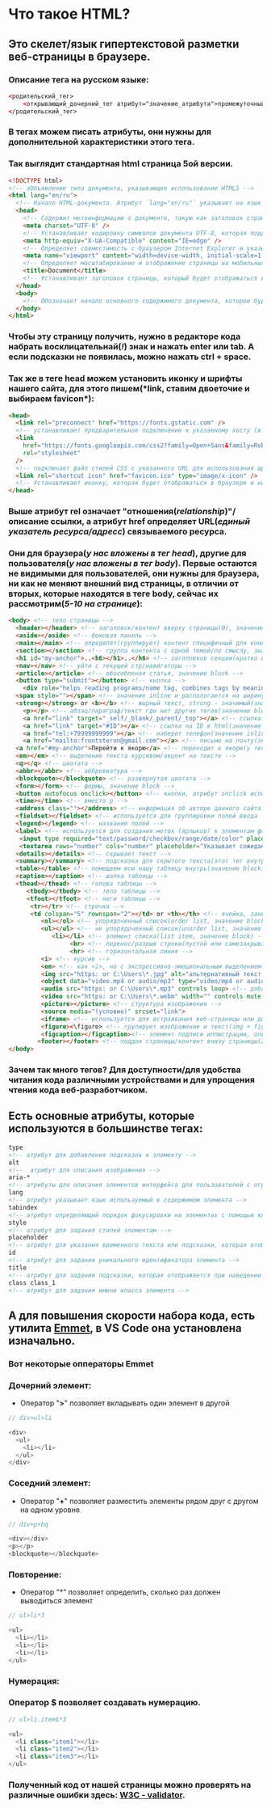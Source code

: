 ﻿# Что такое HTML?

## Это скелет/язык гипертекстовой разметки веб-страницы в браузере.

### Описание тега на русском языке:

```html
<родительский_тег>
	<открывающий_дочерний_тег атрибут="значение_атрибута">промежуточный код(контент)</закрывающий_дочерний_тег> <!-- комментарий -->
</родительский_тег>
```

### В тегах можем писать **атрибуты**, они нужны для дополнительной характеристики этого тега.

### Так выглядит стандартная html страница 5ой версии.

```html
<!DOCTYPE html>
<!-- эОбъявление типа документа, указывающее использование HTML5 -->
<html lang="en/ru">
  <!-- Начало HTML-документа. Атрибут `lang="en/ru"` указывает на язык документа (английский/русский) -->
  <head>
    <!-- Содержит метаинформацию о документе, такую как заголовок страницы, подключение стилей и скриптов, метатеги и другие настройки -->
    <meta charset="UTF-8" />
    <!-- Устанавливает кодировку символов документа UTF-8, которая поддерживает большое количество символов и языков -->
    <meta http-equiv="X-UA-Compatible" content="IE=edge" />
    <!-- Определяет совместимость с браузером Internet Explorer и указывает использовать последнюю доступную версию движка рендеринга -->
    <meta name="viewport" content="width=device-width, initial-scale=1.0" />
    <!-- Определяет масштабирование и отображение страницы на мобильных устройствах. Значение `width=device-width` указывает, что ширина страницы должна соответствовать ширине устройства, а `initial-scale=1.0` задает начальный уровень масштабирования -->
    <title>Document</title>
    <!-- Устанавливает заголовок страницы, который будет отображаться во вкладке браузера или в результатах поиска -->
  </head>
  <body>
    <!-- Обозначает начало основного содержимого документа, которое будет видимо на веб-странице -->
  </body>
</html>
```

### Чтобы эту страницу получить, нужно в редакторе кода набрать восклицательнай(_!_) знак и нажать **enter** или **tab**. А если подсказки не появилась, можно нажать **ctrl** + **space**.

### Так же в теге **head** можем установить иконку и шрифты нашего сайта, для этого пишем(**\*link**, ставим двоеточие и выбираем **favicon\***):

```html
<head>
  <link rel="preconnect" href="https://fonts.gstatic.com" />
  <!-- устанавливает предварительное подключение к указанному хосту (в данном случае, к fonts.gstatic.com) перед выполнением других запросов -->
  <link
    href="https://fonts.googleapis.com/css2?family=Open+Sans&family=Roboto&display=swap"
    rel="stylesheet"
  />
  <!-- подключает файл стилей CSS с указанного URL для использования шрифтов Open Sans и Roboto на веб-странице -->
  <link rel="shortcut icon" href="favicon.ico" type="image/x-icon" />
  <!-- Устанавливает иконку, которая будет отображаться в браузере и на рабочем столе при закладке страницы. Иконка задается файлом favicon.ico -->
</head>
```

### Выше атрибут **rel** означает "отношения(_relationship_)"/описание ссылки, а атрибут **href** определяет URL(_единый указатель ресурса/адресс_) связываемого ресурса.

### Они для браузера(_у нас вложены в тег head_), другие для пользователя(_у нас вложены в тег body_). Первые остаются не видимыми для пользователей, они нужны для браузера, ни как не меняют внешний вид страницы, в отличии от вторых, которые находятся в теге **body**, сейчас их рассмотрим(_5-10 на странице_):

```html
<body> <!-- тело страницы -->
  <header></header> <!-- заголовок/контент вверху страницы(0), значение block -->
  <aside></aside> <!-- боковая панель -->
  <main></main> <!-- определят(группирует) контент специфичный для конкретной страницы(1) -->
  <section></section> <!-- группа контента с одной темой/по смыслу, значение block -->
  <h1 id="my-anchor">..<h6></h1>..</h6> <!-- заголовков секции(кратко и ясно, значение block), h1 на странице только 1, а все остальные хоть сколько, они вложенные. Вот якорь -->
  <nav></nav> <!-- уйти с текущей стр/навигаторы -->
  <article></article> <!-- обособленая статья, значение block -->
  <button type="submit"></button> <!-- кнопка -->
	<div role="helps reading programs/name tag, combines tags by meaning"></div>	<!-- панель навигации(значение block), описывает блочный документ/группирует элементы и расплогается на всю ширину body, атрибут role нужна там, где нет семантических тегов -->
  <span style=""></span> <!-- значение inline и распологается на ширину контента(для стилизации частей текста) -->
  <strong></strong> or <b></b> <!-- жырный текст, strong - значимый(значение block) -->
 	<p></p> <!-- абзац/параграф/текст где нет других тегов(значение block), зачастую в div, общий елемент, не имеющий абсолютного/конкретного значения и если 2 тега, то начинается с новой строки -->
	<a href="link" target="_self/_blank/_parent/_top"></a> <!-- ссылка на новую вкладку(значение inline), атрибут загружает ресурс в текущее окно/загружает ресурс в новое окно или вкладку/загружает ресурс в родительское окно или фрейм/загружает ресурс в верхний уровень иерархии окон -->
	<a href="link" target="#ID"></a> <!-- ссылка на ID в html(значение inline) -->
	<a href="tel:+79999999999"></a> <!-- наберет телефон(значение inline) -->
	<a href="mailto:frontsteron@gmail.com"></a> <!-- письмо на почту(значение inline) -->
  <a href="#my-anchor">Перейти к якорю</a> <!-- переходит к якорю(у тега h1) -->
  <em></em> <!-- выделение текста курсивом/акцент на тексте -->
  <q></q> <!-- циатата -->
  <abbr></abbr> <!-- аббревиатура -->
  <blockquote></blockquote> <!-- развернутая циатата -->
  <form></form> <!-- формы, значение block -->
  <button autofocus onclick></button> <!-- кнопки, атрибут onclick используется для определения JavaScript-кода, который должен выполниться, когда происходит клик (щелчок) на определенном элементе -->
  <time></time> <!-- вместо p -->
  <address class=""></address> <!-- информация об авторе данного сайта -->
  <fieldset></fieldset> <!-- используется для группировки полей ввода -->
  <legend></legend> <!-- название полей -->
  <label> <!-- используется для создания меток (ярлыков) к элементам формы -->
   <input type required="text/password/checkbox/range/date/color" placeholder="Указывает сожидаемое значение для ввода"> <!-- однострочный ввод текста; атриюут type говорит браузеру, что вводим=текстовое поле ввода/поле ввода пароля/флажок и др, атрибут placeholder указывает клиенту, что должны вводить -->
   <textarea rows="number" cols="number" placeholder="Указывает сожидаемое значение для ввода"></textarea> <!-- многострочный ввод текста; атрибут rows устанавливает кол-во строк текста, атрибут cols устанавливает кол-во символов -->
  <details></details> <!-- скрывает текст -->
  <summary></summary> <!-- подсказка для скрытого текста(этот тег внутри details) -->
  <table></table> <!-- помещаем всю нашу таблицу внутрь(значение block) -->
  <caption></caption> <!-- шапка таблицы -->
  <thead></thead> <!-- голова таблицы -->
	 <tbody></tbody> <!-- тело таблицы -->
	 <tfoot></tfoot> <!-- ноги таблицы -->
	  <tr></tr> <!-- строчка -->
	  <td colspan="5" rownspan="2"></td> or <th></th> <!-- ячейка, занимающая 5 мест вширь и 2 в рост -->
		 <ol></ol> <!-- упорядоченный список(order list, значение block) -->
		 <ul></ul> <!-- не упорядоченный список(unorder list, значение block) -->
		 	<li></li> <!-- элемент списка(list item, значение block) -->
				 <br> <!-- перенос/разрыв строки(пустой или самозакрывающийся) на новой строке -->
				 <hr> <!-- горизонтальная линия -->
		 <i> <!-- курсив -->
         <em> <!-- как <i>, но с экспрессивно-эмоциональным выделением -->
		 <img src="https: or C:\Users\*.jpg" alt="альтернативный текст(экранный диктор озвучивает емкое описание(четкое, ёмкое, краткое))" width="num" height="num"> <!-- добавляет изображение, указываем атрибут alt="0" для изображений украшений, а атрибут aria-hidden скрывает контент от вспомогательных программ/они не читают свой контент пользователю, поэтому не надо использовать этот атриюут в интерактивных элементах, jpg формат для красочных изображений, gif для анимаций, png для изобрпажений с прозранчностью, svg для представления двумерной векторной графики -->
         <object data="video.mp4 or audio/mp3" type="video/mp4 or audio/mp3"> <!-- используется для встраивания видео или аудио контента на веб-страницу -->
		 <audio src="https: or C:\Users\*.mp3" controls loop> <!-- добавляет аудио -->
		 <video src="https: or C:\Users\*.webm" width="" controls mute poster=""> <!-- добавляет видео -->
		 <picture></picture> <!-- структура изображения -->
		 <source media="(условие)" srcset="link">
         <iframe> <!-- используется для встраивания веб-страницы или документа внутри другой веб-страницы -->
		 <figure><\figure> <!-- групирует изображение и текст(img + figcaption) -->
		 <figcaption></figcaption><!-- элемент подписи иллюстрации, описывающую остальную часть содержимого родительского элемента <figure> -->
		<footer></footer> <!-- поддон страницы/контент внизу страницы(2), тоже самое что атрибут role="contentinfo", значение block -->
</body>
```

### Зачем так много тегов? Для доступности/для удобства читания кода различными устройствами и для упрощения чтения кода веб-разработчиком.

## Есть основные атрибуты, которые используются в большинстве тегах:

```html
type
<!-- атрибут для добавления подсказок к элементу -->
alt
<!--  атрибут для описания изображения -->
aria-*
<!-- атрибуты для описания элементов интерфейса для пользователей с ограниченными возможностями -->
lang
<!-- атрибут указывает язык используемый в содержимом элемента -->
tabindex
<!-- атрибут определяющий порядок фокусировки на элементах с помощью клавиши Tab -->
style
<!-- атрибут для задания стилей элементам -->
placeholder
<!-- атрибут для указания временного текста или подсказки, которая отображается внутри поля ввода до того, как пользователь начнет вводить свои данные -->
id
<!-- атрибут для задания уникального идентификатора элемента -->
title
<!-- атрибут для задания подсказки, которая отображается при наведении курсора мыши на элемент -->
class class_1
<!-- атрибут для задания имени класса элемента -->
```

## А для повышения скорости набора кода, есть утилита [**Emmet**](https://emmet.io/download/), в **VS Code** она установлена изначально.

### Вот некоторые опператоры **Emmet**

### Дочерний элемент:

- Оператор "**>**" позволяет вкладывать один элемент в другой

```JavaScript
// div>ul>li

<div>
  <ul>
    <li></li>
  </ul>
</div>
```

### Соседний элемент:

- Оператор "**+**" позволяет разместить элементы рядом друг с другом на одном уровне

```JavaScript
// div+p+bq

<div></div>
<p></p>
<blockquote></blockquote>
```

### Повторение:

- Оператор "\*" позволяет определить, сколько раз должен выводиться элемент

```JavaScript
// ul>li*3

<ul>
  <li></li>
  <li></li>
  <li></li>
</ul>
```

### Нумерация:

### Оператор $ позволяет создавать нумерацию.

```JavaScript
// ul>li.item$*3

<ul>
  <li class="item1"></li>
  <li class="item2"></li>
  <li class="item3"></li>
</ul>
```

### Полученный код от нашей страницы можно проверять на различные ошибки здесь: [W3C - validator](https://validator.w3.org/).
